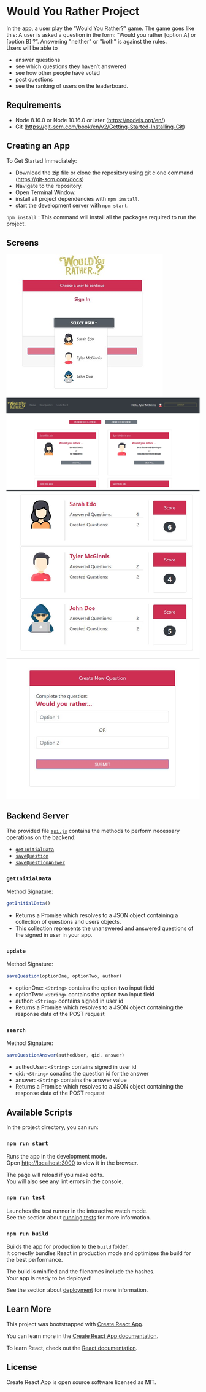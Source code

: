 # Would You Rather Project

In the app, a user play the “Would You Rather?” game. The game goes like this: A user is asked a question in the form: “Would you rather [option A] or [option B] ?”. Answering "neither" or "both" is against the rules. <br/>
Users will be able to 
* answer questions
* see which questions they haven’t answered
* see how other people have voted
* post questions
* see the ranking of users on the leaderboard.

## Requirements

* Node 8.16.0 or Node 10.16.0 or later (https://nodejs.org/en/)
* Git (https://git-scm.com/book/en/v2/Getting-Started-Installing-Git)


##  Creating an App 

To Get Started Immediately:

* Download the zip file or clone the repository using git clone command (https://git-scm.com/docs)
* Navigate to the repository.
* Open Terminal Window.
* install all project dependencies with `npm install`.
* start the development server with `npm start`.

`npm install` : This command will install all the packages required to run the project.

## Screens 
![Image of SignIN](https://github.com/vikramjeetsingh49/react-would-you-rather/blob/master/screenshots/signin.jpg?raw=true)
![Image of SignIN](https://github.com/vikramjeetsingh49/react-would-you-rather/blob/master/screenshots/home.jpg?raw=true)
![Image of SignIN](https://github.com/vikramjeetsingh49/react-would-you-rather/blob/master/screenshots/leaderboard.jpg?raw=true)
![Image of SignIN](https://github.com/vikramjeetsingh49/react-would-you-rather/blob/master/screenshots/new.jpg?raw=true)

## Backend Server

The provided file [`api.js`](src/utils/api.js) contains the methods to perform necessary operations on the backend:

* [`getInitialData`](#getallquestionsandusers)
* [`saveQuestion`](#savequestion)
* [`saveQuestionAnswer`](#savequestionanswer)

### `getInitialData`

Method Signature:

```js
getInitialData()
```

* Returns a Promise which resolves to a JSON object containing a collection of questions and users objects.
* This collection represents the unanswered and answered questions of the signed in user in your app.

### `update`

Method Signature:

```js
saveQuestion(optionOne, optionTwo, author)
```

* optionOne: `<String>` contains the option two input field
* optionTwo: `<String>` contains the option two input field  
* author: `<String>` contains signed in user id  
* Returns a Promise which resolves to a JSON object containing the response data of the POST request

### `search`

Method Signature:

```js
saveQuestionAnswer(authedUser, qid, answer)
```

* authedUser: `<String>` contains signed in user id
* qid: `<String>` conatins the question id for the answer  
* answer: `<String>` contains the answer value 
* Returns a Promise which resolves to a JSON object containing the response data of the POST request


## Available Scripts

In the project directory, you can run:

### `npm run start`

Runs the app in the development mode.<br />
Open [http://localhost:3000](http://localhost:3000) to view it in the browser.

The page will reload if you make edits.<br />
You will also see any lint errors in the console.

### `npm run test`

Launches the test runner in the interactive watch mode.<br />
See the section about [running tests](https://facebook.github.io/create-react-app/docs/running-tests) for more information.

### `npm run build`

Builds the app for production to the `build` folder.<br />
It correctly bundles React in production mode and optimizes the build for the best performance.

The build is minified and the filenames include the hashes.<br />
Your app is ready to be deployed!

See the section about [deployment](https://facebook.github.io/create-react-app/docs/deployment) for more information.

## Learn More

This project was bootstrapped with [Create React App](https://github.com/facebook/create-react-app).

You can learn more in the [Create React App documentation](https://facebook.github.io/create-react-app/docs/getting-started).

To learn React, check out the [React documentation](https://reactjs.org/).

## License

Create React App is open source software licensed as MIT.
